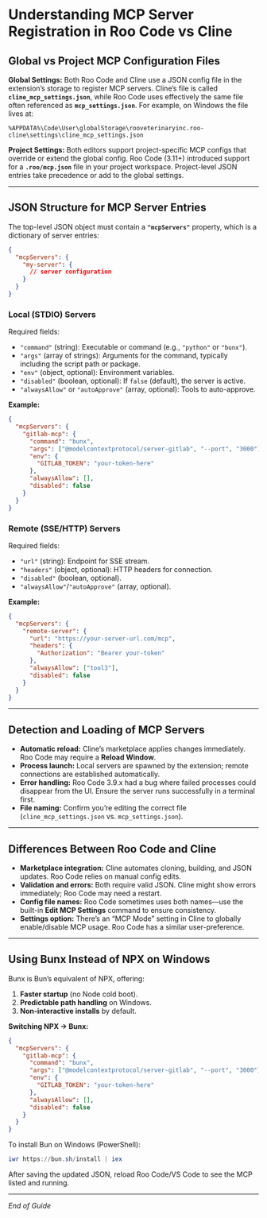 # Understanding MCP Server Registration in Roo Code vs Cline

## Global vs Project MCP Configuration Files

**Global Settings:** Both Roo Code and Cline use a JSON config file in the extension’s storage to register MCP servers. Cline’s file is called **`cline_mcp_settings.json`**, while Roo Code uses effectively the same file often referenced as **`mcp_settings.json`**. For example, on Windows the file lives at:

```
%APPDATA%\Code\User\globalStorage\rooveterinaryinc.roo-cline\settings\cline_mcp_settings.json
```

**Project Settings:** Both editors support project-specific MCP configs that override or extend the global config. Roo Code (3.11+) introduced support for a **`.roo/mcp.json`** file in your project workspace. Project-level JSON entries take precedence or add to the global settings.

---

## JSON Structure for MCP Server Entries

The top-level JSON object must contain a **`"mcpServers"`** property, which is a dictionary of server entries:

```json
{
  "mcpServers": {
    "my-server": {
      // server configuration
    }
  }
}
```

### Local (STDIO) Servers

Required fields:

- `"command"` (string): Executable or command (e.g., `"python"` or `"bunx"`).
- `"args"` (array of strings): Arguments for the command, typically including the script path or package.
- `"env"` (object, optional): Environment variables.
- `"disabled"` (boolean, optional): If `false` (default), the server is active.
- `"alwaysAllow"` or `"autoApprove"` (array, optional): Tools to auto-approve.

**Example:**

```json
{
  "mcpServers": {
    "gitlab-mcp": {
      "command": "bunx",
      "args": ["@modelcontextprotocol/server-gitlab", "--port", "3000"],
      "env": {
        "GITLAB_TOKEN": "your-token-here"
      },
      "alwaysAllow": [],
      "disabled": false
    }
  }
}
```

### Remote (SSE/HTTP) Servers

Required fields:

- `"url"` (string): Endpoint for SSE stream.
- `"headers"` (object, optional): HTTP headers for connection.
- `"disabled"` (boolean, optional).
- `"alwaysAllow"`/`"autoApprove"` (array, optional).

**Example:**

```json
{
  "mcpServers": {
    "remote-server": {
      "url": "https://your-server-url.com/mcp",
      "headers": {
        "Authorization": "Bearer your-token"
      },
      "alwaysAllow": ["tool3"],
      "disabled": false
    }
  }
}
```

---

## Detection and Loading of MCP Servers

- **Automatic reload:** Cline’s marketplace applies changes immediately. Roo Code may require a **Reload Window**.
- **Process launch:** Local servers are spawned by the extension; remote connections are established automatically.
- **Error handling:** Roo Code 3.9.x had a bug where failed processes could disappear from the UI. Ensure the server runs successfully in a terminal first.
- **File naming:** Confirm you’re editing the correct file (`cline_mcp_settings.json` vs. `mcp_settings.json`).

---

## Differences Between Roo Code and Cline

- **Marketplace integration:** Cline automates cloning, building, and JSON updates. Roo Code relies on manual config edits.
- **Validation and errors:** Both require valid JSON. Cline might show errors immediately; Roo Code may need a restart.
- **Config file names:** Roo Code sometimes uses both names—use the built-in **Edit MCP Settings** command to ensure consistency.
- **Settings option:** There’s an “MCP Mode” setting in Cline to globally enable/disable MCP usage. Roo Code has a similar user-preference.

---

## Using Bunx Instead of NPX on Windows

Bunx is Bun’s equivalent of NPX, offering:

1. **Faster startup** (no Node cold boot).  
2. **Predictable path handling** on Windows.  
3. **Non-interactive installs** by default.

**Switching NPX → Bunx:**

```json
{
  "mcpServers": {
    "gitlab-mcp": {
      "command": "bunx",
      "args": ["@modelcontextprotocol/server-gitlab", "--port", "3000"],
      "env": {
        "GITLAB_TOKEN": "your-token-here"
      },
      "alwaysAllow": [],
      "disabled": false
    }
  }
}
```

To install Bun on Windows (PowerShell):

```powershell
iwr https://bun.sh/install | iex
```

After saving the updated JSON, reload Roo Code/VS Code to see the MCP listed and running.

---

*End of Guide*